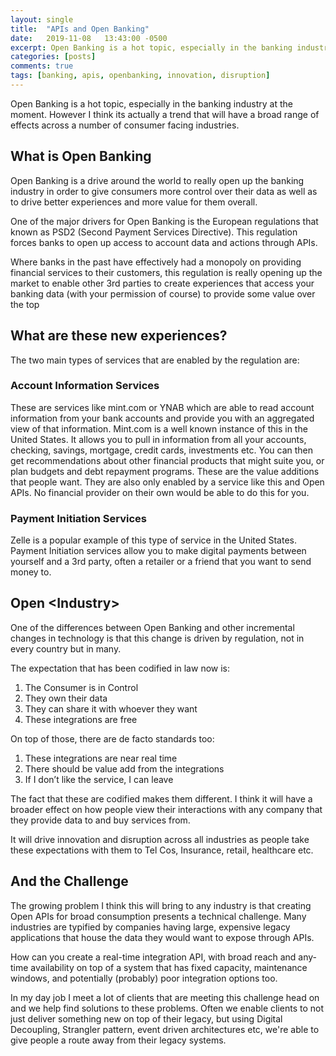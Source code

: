 ```yaml
---
layout: single
title:  "APIs and Open Banking"
date:   2019-11-08   13:43:00 -0500
excerpt: Open Banking is a hot topic, especially in the banking industry at the moment. However I think its actually a trend that will have a broad range of effects across a number of consumer facing industries.
categories: [posts]
comments: true
tags: [banking, apis, openbanking, innovation, disruption]
---
```


Open Banking is a hot topic, especially in the banking industry at the moment. However I think its actually a trend that will have a broad range of effects across a number of consumer facing industries.

## What is Open Banking
Open Banking is a drive around the world to really open up the banking industry in order to give consumers more control over their data as well as to drive better experiences and more value for them overall.

One of the major drivers for Open Banking is the European regulations that known as PSD2 (Second Payment Services Directive). This regulation forces banks to open up access to account data and actions through APIs.

Where banks in the past have effectively had a monopoly on providing financial services to their customers, this regulation is really opening up the market to enable other 3rd parties to create experiences that access your banking data (with your permission of course) to provide some value over the top

## What are these new experiences?
The two main types of services that are enabled by the regulation are:

### Account Information Services
These are services like mint.com or YNAB which are able to read account information from your bank accounts and provide you with an aggregated view of that information. Mint.com is a well known instance of this in the United States. It allows you to pull in information from all your accounts, checking, savings, mortgage, credit cards, investments etc. You can then get recommendations about other financial products that might suite you, or plan budgets and debt repayment programs. These are the value additions that people want. They are also only enabled by a service like this and Open APIs. No financial provider on their own would be able to do this for you.

### Payment Initiation Services
Zelle is a popular example of this type of service in the United States. Payment Initiation services allow you to make digital payments between yourself and a 3rd party, often a retailer or a friend that you want to send money to.

## Open &lt;Industry&gt;
One of the differences between Open Banking and other incremental changes in technology is that this change is driven by regulation, not in every country but in many.

The expectation that has been codified in law now is:

1. The Consumer is in Control
1. They own their data
1. They can share it with whoever they want
1. These integrations are free

On top of those, there are de facto standards too:

1. These integrations are near real time
1. There should be value add from the integrations
1. If I don’t like the service, I can leave

The fact that these are codified makes them different. I think it will have a broader effect on how people view their interactions with any company that they provide data to and buy services from.

It will drive innovation and disruption across all industries as people take these expectations with them to Tel Cos, Insurance, retail, healthcare etc.

## And the Challenge
The growing problem I think this will bring to any industry is that creating Open APIs for broad consumption presents a technical challenge. Many industries are typified by companies having large, expensive legacy applications that house the data they would want to expose through APIs.

How can you create a real-time integration API, with broad reach and any-time availability on top of a system that has fixed capacity, maintenance windows, and potentially (probably) poor integration options too.

In my day job I meet a lot of clients that are meeting this challenge head on and we help find solutions to these problems. Often we enable clients to not just deliver something new on top of their legacy, but using Digital Decoupling, Strangler pattern, event driven architectures etc, we're able to give people a route away from their legacy systems.